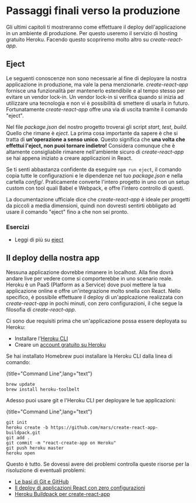 # Passaggi finali verso la produzione

Gli ultimi capitoli ti mostreranno come effettuare il deploy dell'applicazione in un ambiente di produzione. Per questo useremo il servizio di hosting gratuito Heroku. Facendo questo scopriremo molto altro su *create-react-app*.

## Eject

Le seguenti conoscenze non sono necessarie al fine di deployare la nostra applicazione in produzione, ma vale la pena menzionarle. *create-react-app* fornisce una funzionalità per mantenerlo estendibile e al tempo stesso per evitare un vendor lock-in. Un vendor lock-in si verifica quando si inizia ad utilizzare una tecnologia e non vi è possibilità di smettere di usarla in futuro. Fortunatamente *create-react-app* offre una via di uscita tramite il comando "eject".

Nel file *package.json* del nostro progetto troverai gli script *start*, *test*, *build*. Quello che rimane è *eject*. La prima cosa importante da sapere è che si tratta di **un'operazione a senso unico**. Questo significa che **una volta che effettui l'eject, non puoi tornare indietro!** Considera comunque che è altamente consigliabile rimanere nell'ambiente sicuro di *create-react-app* se hai appena iniziato a creare applicazioni in React.

Se ti senti abbastanza confidente da eseguire `npm run eject`, il comando copia tutte le configurazioni e le dipendenze nel tuo *package.json* e nella cartella *config/*. Praticamente converte l'intero progetto in uno con un setup custom con tool quali Babel e Webpack, e offre l'intero controllo di questi.

La documentazione ufficiale dice che *create-react-app* è ideale per progetti da piccoli a media dimensioni, quindi non dovresti sentirti obbligato ad usare il comando "eject" fino a che non sei pronto.

### Esercizi

* Leggi di più su [eject](https://github.com/facebook/create-react-app/blob/master/packages/react-scripts/template/README.md#npm-run-eject)

## Il deploy della nostra app

Nessuna applicazione dovrebbe rimanere in localhost. Alla fine dovrà andare live per vedere come si comporterebbe in uno scenario reale. Heroku è un PaaS (Platform as a Service) dove puoi mettere la tua applicazione online e offre un'integrazione molto snella con React. Nello specifico, è possibile effettuare il deploy di un'applcazione realizzata con *create-react-app* in pochi minuti, con zero configurazioni, il che segue la filosofia di *create-react-app*.

Ci sono due requisiti prima che un'applicazione possa essere deployata su Heroku:

* Installare l'[Heroku CLI](https://devcenter.heroku.com/articles/heroku-cli)
* Creare un [account gratuito su Heroku](https://www.heroku.com/)

Se hai installato Homebrew puoi installare la Heroku CLI dalla linea di comando:

{title="Command Line",lang="text"}
~~~~~~~~
brew update
brew install heroku-toolbelt
~~~~~~~~

Adesso puoi usare git e l'Heroku CLI per deployare le tue applicazioni:

{title="Command Line",lang="text"}
~~~~~~~~
git init
heroku create -b https://github.com/mars/create-react-app-buildpack.git
git add .
git commit -m "react-create-app on Heroku"
git push heroku master
heroku open
~~~~~~~~

Questo è tutto. Se dovessi avere dei problemi controlla queste risorse per la risoluzione di eventuali problemi:

* [Le basi di Git e GitHub](https://www.robinwieruch.de/git-essential-commands/)
* [Il deploy di applicazioni React con zero configurazioni](https://blog.heroku.com/deploying-react-with-zero-configuration)
* [Heroku Buildpack per create-react-app](https://github.com/mars/create-react-app-buildpack)
